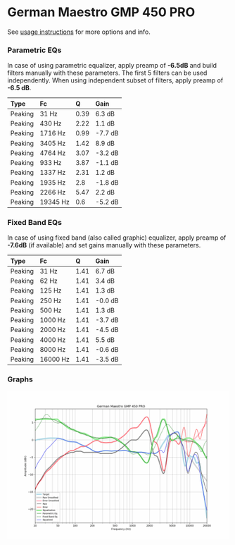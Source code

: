 # German Maestro GMP 450 PRO
See [usage instructions](https://github.com/jaakkopasanen/AutoEq#usage) for more options and info.

### Parametric EQs
In case of using parametric equalizer, apply preamp of **-6.5dB** and build filters manually
with these parameters. The first 5 filters can be used independently.
When using independent subset of filters, apply preamp of **-6.5 dB**.

| Type    | Fc       |    Q | Gain    |
|:--------|:---------|:-----|:--------|
| Peaking | 31 Hz    | 0.39 | 6.3 dB  |
| Peaking | 430 Hz   | 2.22 | 1.1 dB  |
| Peaking | 1716 Hz  | 0.99 | -7.7 dB |
| Peaking | 3405 Hz  | 1.42 | 8.9 dB  |
| Peaking | 4764 Hz  | 3.07 | -3.2 dB |
| Peaking | 933 Hz   | 3.87 | -1.1 dB |
| Peaking | 1337 Hz  | 2.31 | 1.2 dB  |
| Peaking | 1935 Hz  | 2.8  | -1.8 dB |
| Peaking | 2266 Hz  | 5.47 | 2.2 dB  |
| Peaking | 19345 Hz | 0.6  | -5.2 dB |

### Fixed Band EQs
In case of using fixed band (also called graphic) equalizer, apply preamp of **-7.6dB**
(if available) and set gains manually with these parameters.

| Type    | Fc       |    Q | Gain    |
|:--------|:---------|:-----|:--------|
| Peaking | 31 Hz    | 1.41 | 6.7 dB  |
| Peaking | 62 Hz    | 1.41 | 3.4 dB  |
| Peaking | 125 Hz   | 1.41 | 1.3 dB  |
| Peaking | 250 Hz   | 1.41 | -0.0 dB |
| Peaking | 500 Hz   | 1.41 | 1.3 dB  |
| Peaking | 1000 Hz  | 1.41 | -3.7 dB |
| Peaking | 2000 Hz  | 1.41 | -4.5 dB |
| Peaking | 4000 Hz  | 1.41 | 5.5 dB  |
| Peaking | 8000 Hz  | 1.41 | -0.6 dB |
| Peaking | 16000 Hz | 1.41 | -3.5 dB |

### Graphs
![](./German%20Maestro%20GMP%20450%20PRO.png)